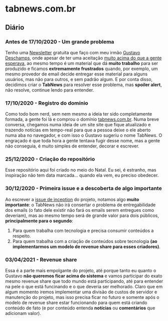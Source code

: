 # tabnews.com.br

## Diário

### Antes de 17/10/2020 - Um grande problema
Tenho uma [Newsletter](https://filipedeschamps.com.br/newsletter) gratuita que faço com meu irmão [Gustavo Deschamps](https://github.com/gustavodeschamps), onde apesar de ter uma aceitação [muito acima do que a gente esperava](https://youtu.be/Jau0Rn_ADxo), ao mesmo tempo é um material que dá **muito trabalho** para ser produzido e ficamos **extremamente frustrados** quando, por exemplo, um mesmo provedor de email decide entregar esse material para alguns usuários, mas não para outros, e sem padrão algum. E por conta disso, decidimos criar o **TabNews** para resolver esse problema, mas **spoiler alert**, não resolve, continue lendo para entender.

### 17/10/2020 - Registro do domínio
Como todo bom nerd, sem nem mesmo a ideia ter sido completamente formada, a gente foi lá e comprou o domínio [tabnews.com.br](https://tabnews.com.br). Numa breve conversa, chegamos numa ideia de um site site que fique atualizado e trazendo notícias em tempo-real para que a pessoa deixe o ele aberto numa aba no navegador, e com isso o Gustavo sugeriu o nome TabNews. O engraçado é que toda hora a gente tentava fugir desse nome, mas a gente não conseguia, é muito simples de entender, decorar e escrever.

### 25/12/2020 - Criação do repositório
Esse repositório aqui foi criado no meio do Natal. Eu sei, é estranho, mas inspiração não tem data marcada... quando ela vem, eu preciso obedecer.

### 30/12/2020 - Primeira issue e a descoberta de algo importante
Ao escrever a [issue de inception](https://github.com/filipedeschamps/tabnews.com.br/issues/1) do projeto, notamos algo **muito importante**: o TabNews não irá consertar o problema de entregabilidade dos emails (o fato dele existir não fará os emails serem entregues como deveriam), mas ao mesmo tempo será de grande valor para dois públicos, **principalmente para o segundo**:

1. Para quem trabalha com tecnologia e precisa consumir conteúdos a respeito.
2. Para quem trabalha com a criação de conteúdos sobre tecnologia **(ao implementarmos um modelo de revenue share para esses criadores)**.

### 03/04/2021 - Revenue share
Essa é a parte mais empolgante do projeto, até porque tanto eu quanto o Gustavo **não queremos ficar acima do sistema** e vamos participar do exato mesmo revenue share que todo mundo está participando, até para entender na pele o que está funcinando e o que deveria ser melhorado. Claro que em algum momento iremos implementar uma divisão de custos de servidor e manutenção do projeto, mas isso precisa ficar no futuro e somente após o modelo de revenue share estar funcionando para quem está criando conteúdo de fato (e por conteúdo entenda **notícias** ou **comentários** que adicionam valor).
